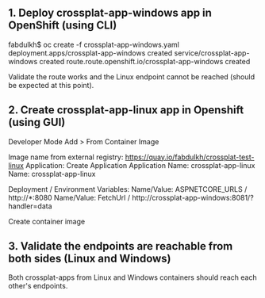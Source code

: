 
## 1. Deploy crossplat-app-windows app in OpenShift (using CLI)

fabdulkh$ oc create -f crossplat-app-windows.yaml 
deployment.apps/crossplat-app-windows created
service/crossplat-app-windows created
route.route.openshift.io/crossplat-app-windows created

Validate the route works and the Linux endpoint cannot be reached (should be expected at this point).

## 2. Create crossplat-app-linux app in Openshift (using GUI)

Developer Mode
Add > From Container Image 

Image name from external registry: https://quay.io/fabdulkh/crossplat-test-linux
Application: Create Application
Application Name: crossplat-app-linux
Name: crossplat-app-linux 

Deployment / Environment Variables: 
Name/Value: ASPNETCORE_URLS / http://*:8080
Name/Value: FetchUrl / http://crossplat-app-windows:8081/?handler=data

Create container image

## 3. Validate the endpoints are reachable from both sides (Linux and Windows)

Both crossplat-apps from Linux and Windows containers should reach each other's endpoints. 
